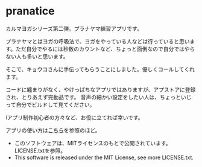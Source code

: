 # pranatice

カルマヨガシリーズ第二弾。プラナヤマ練習アプリです。

プラナヤマとはヨガの呼吸法で、ヨガをやっている人などは行っていると思います。ただ自分でやるには秒数のカウントなど、ちょっと面倒なので自分ではやらない人も多いと思います。

そこで、キョウコさんに手伝ってもらうことにしました。優しくコールしてくれます。


コードに纏まりがなく、やけっぱちなアプリではありますが、アプストアに登録され、とりあえず完動品です。
音声の細かい設定をしたい人は、ちょっといじって自分でビルドして見てください。

iアプリ制作初心者の方々など、お役に立てれば幸いです。


アプリの使い方は[こちら](http://goozenlab.com/iapp/pranatice/)を参照のほど。


* このソフトウェアは、MITライセンスのもとで公開されています。LICENSE.txtを参照。
* This software is released under the MIT License, see more LICENSE.txt.
